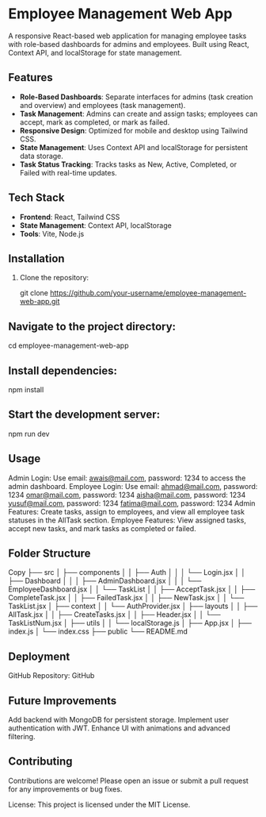 # Employee Management Web App

A responsive React-based web application for managing employee tasks with role-based dashboards for admins and employees. Built using React, Context API, and localStorage for state management.

## Features

- **Role-Based Dashboards**: Separate interfaces for admins (task creation and overview) and employees (task management).
- **Task Management**: Admins can create and assign tasks; employees can accept, mark as completed, or mark as failed.
- **Responsive Design**: Optimized for mobile and desktop using Tailwind CSS.
- **State Management**: Uses Context API and localStorage for persistent data storage.
- **Task Status Tracking**: Tracks tasks as New, Active, Completed, or Failed with real-time updates.

## Tech Stack

- **Frontend**: React, Tailwind CSS
- **State Management**: Context API, localStorage
- **Tools**: Vite, Node.js

## Installation

1. Clone the repository:

   git clone https://github.com/your-username/employee-management-web-app.git

## Navigate to the project directory:

cd employee-management-web-app

## Install dependencies:

npm install

## Start the development server:

npm run dev

## Usage

Admin Login: Use email: awais@mail.com, password: 1234 to access the admin dashboard.
Employee Login: Use email: ahmad@mail.com, password: 1234
omar@mail.com, password: 1234
aisha@mail.com, password: 1234
yusuf@mail.com, password: 1234
fatima@mail.com, password: 1234
Admin Features: Create tasks, assign to employees, and view all employee task statuses in the AllTask section.
Employee Features: View assigned tasks, accept new tasks, and mark tasks as completed or failed.

## Folder Structure

Copy
├── src
│ ├── components
│ │ ├── Auth
│ │ │ └── Login.jsx
│ │ ├── Dashboard
│ │ │ ├── AdminDashboard.jsx
│ │ │ └── EmployeeDashboard.jsx
│ │ └── TaskList
│ │ ├── AcceptTask.jsx
│ │ ├── CompleteTask.jsx
│ │ ├── FailedTask.jsx
│ │ ├── NewTask.jsx
│ │ └── TaskList.jsx
│ ├── context
│ │ └── AuthProvider.jsx
│ ├── layouts
│ │ ├── AllTask.jsx
│ │ ├── CreateTasks.jsx
│ │ ├── Header.jsx
│ │ └── TaskListNum.jsx
│ ├── utils
│ │ └── localStorage.js
│ ├── App.jsx
│ ├── index.js
│ └── index.css
├── public
└── README.md

## Deployment

GitHub Repository: GitHub

## Future Improvements

Add backend with MongoDB for persistent storage.
Implement user authentication with JWT.
Enhance UI with animations and advanced filtering.

## Contributing

Contributions are welcome! Please open an issue or submit a pull request for any improvements or bug fixes.

License:
This project is licensed under the MIT License.
